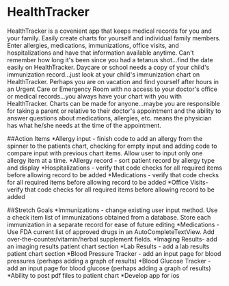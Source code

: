 # HealthTracker

HealthTracker is a covenient app that keeps medical records for you and your family.  Easily create charts for yourself and individual family members.  Enter allergies, medications, immunizations, office visits, and hospitalizations and have that information available anytime. Can't remember how long it's been since you had a tetanus shot...find the date easily on HealthTracker.  Daycare or school needs a copy of your child's immunization record...just look at your child's immunization chart on HealthTracker.  Perhaps you are on vacation and find yourself after hours in an Urgent Care or Emergency Room with no access to your doctor's office or medical records...you always have your chart with you with HealthTracker.  Charts can be made for anyone...maybe you are responsible for taking a parent or relative to their doctor's appointment and the ability to answer questions about medications, allergies, etc. means the physician has what he/she needs at the time of the appointment.

##Action Items
*Allergy input - finish code to add an allergy from the spinner to the patients chart, checking for empty input and
adding code to compare input with previous chart items.  Allow user to input only one allergy item at a time.
*Allergy record - sort patient record by allergy type and display
*Hospitalizations - verify that code checks for all required items before allowing record to be added
*Medications - verify that code checks for all required items before allowing record to be added
*Office Visits- verify that code checks for all required items before allowing record to be added

##Stretch Goals
*Immunizations - change existing user input method. Use a check item list of immunizations obtained from a database.  Store each immunization in a separate record for ease of future editing
*Medications - Use FDA current list of approved drugs in an AutoCompleteTextView.  Add over-the-counter/vitamin/herbal
supplement fields.
*Imaging Results- add an imaging results patient chart section
*Lab Results - add a lab results patient chart section
*Blood Pressure Tracker - add an input page for blood pressures (perhaps adding a graph of results)
*Blood Glucose Tracker - add an input page for blood glucose (perhaps adding a graph of results)
*Ability to post pdf files to patient chart
*Develop app for ios

